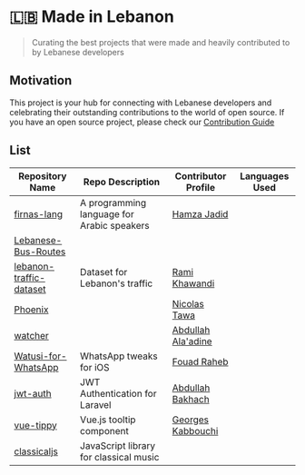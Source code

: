 # 🇱🇧 Made in Lebanon

> Curating the best projects that were made and heavily contributed to by Lebanese developers

## Motivation

This project is your hub for connecting with Lebanese developers and celebrating their outstanding contributions to the world of open source. If you have an open source project, please check our [Contribution Guide](CONTRIBUTING-GUIDE.md)

## List


| Repository Name                  | Repo Description                            | Contributor Profile                                   | Languages Used    |
|----------------------------------|--------------------------------------------|-------------------------------------------------------|-------------------|
| [firnas-lang](https://github.com/firnas-lang) | A programming language for Arabic speakers | [Hamza Jadid](https://www.linkedin.com/in/hamza-jadid/) |                  |
| [Lebanese-Bus-Routes](https://github.com/LebaneseDevelopers/Lebanese-Bus-Routes) |                                            |                                                         |                  |
| [lebanon-traffic-dataset](https://github.com/ramikay/lebanon-traffic-dataset) | Dataset for Lebanon's traffic              | [Rami Khawandi](https://www.linkedin.com/in/ramikhawandi/) |                |
| [Phoenix](http://github.com/Tawa/Phoenix) |                                            | [Nicolas Tawa](https://www.linkedin.com/in/tawanicolas/) |                 |
| [watcher](https://github.com/knbr13/watcher/) |                                            | [Abdullah Ala'adine](https://www.linkedin.com/in/abdullah-alaadine/) |          |
| [Watusi-for-WhatsApp](https://github.com/FouadRaheb/Watusi-for-WhatsApp) | WhatsApp tweaks for iOS                   | [Fouad Raheb](https://www.linkedin.com/in/fouadraheb) |                   |
| [jwt-auth](https://github.com/abbood/jwt-auth) | JWT Authentication for Laravel            | [Abdullah Bakhach](https://www.linkedin.com/in/abdullahbakhach/) |           |
| [vue-tippy](https://github.com/KABBOUCHI/vue-tippy) | Vue.js tooltip component                  | [Georges Kabbouchi](https://www.linkedin.com/in/georges-kabbouchi/) |           |
| [classicaljs](https://github.com/rodyhaddad/classicaljs) | JavaScript library for classical music    |                                                         |                   |

   
